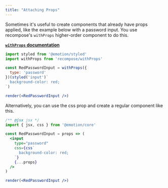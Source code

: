 ```yaml
---
title: "Attaching Props"
---
```


Sometimes it's useful to create components that already have props applied, like the example below with a password input. You use recompose's `withProps` higher-order component to do this.

**[`withProps` documentation](https://github.com/acdlite/recompose/blob/master/docs/API.md#withprops)**

```jsx live
import styled from '@emotion/styled'
import withProps from 'recompose/withProps'

const RedPasswordInput = withProps({
  type: 'password'
})(styled('input')`
  background-color: red;
`)

render(<RedPasswordInput />)
```

Alternatively, you can use the css prop and create a regular component like this.

```jsx live
/** @jsx jsx */
import { jsx, css } from '@emotion/core'

const RedPasswordInput = props => (
  <input
    type="password"
    css={css`
      background-color: red;
    `}
    {...props}
  />
)

render(<RedPasswordInput />)
```
